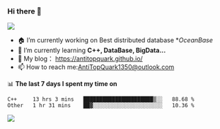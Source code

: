 ### Hi there 👋
![](https://wakatime.com/badge/user/7c1fa5d4-8b08-4e79-8279-966e71bac2d4.svg)
<!--
**AntiTopQuark/AntiTopQuark** is a ✨ _special_ ✨ repository because its `README.md` (this file) appears on your GitHub profile.

Here are some ideas to get you started:

-->

- 🏠 I’m currently working on Best distributed database **OceanBase*
- 🌱 I’m currently learning **C++, DataBase, BigData...**
- 🔭 My blog： https://antitopquark.github.io/ 
- 📫 How to reach me:AntiTopQuark1350@outlook.com


📊 **The last 7 days I spent my time on** 
<!--START_SECTION:waka-->

```text
C++     13 hrs 3 mins   ██████████████████████▒░░   88.68 %
Other   1 hr 31 mins    ██▓░░░░░░░░░░░░░░░░░░░░░░   10.36 %
```

<!--END_SECTION:waka-->


<img align="left" src="https://github-readme-stats.vercel.app/api?username=AntiTopQuark&show_icons=true&count_private=true&hide=prs&theme=default_repocard">
